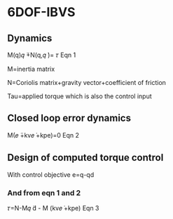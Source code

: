 # 6DOF-IBVS
## Dynamics
  M(q)𝑞 ̈+N(q,𝑞 ̇)= 𝜏    	Eqn 1
  
  M=inertia matrix
  
  N=Coriolis matrix+gravity vector+coefficient of friction
  
  Tau=applied torque which is also the control input

## Closed loop error dynamics
  M(𝑒 ̈+kv𝑒 ̇+kpe)=0 	Eqn 2

## Design of computed torque control
  With control objective e=q-qd
  
### And from eqn 1 and 2
  
  𝜏=N-M𝑞 ̈d - M (kv𝑒 ̇+kpe)  Eqn 3



